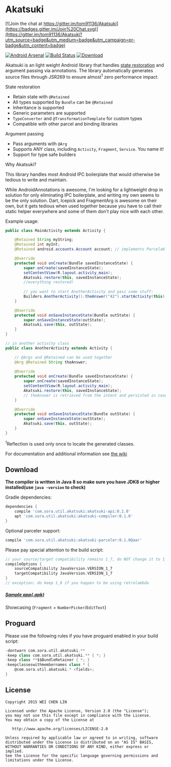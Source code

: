 # Akatsuki
[![Join the chat at https://gitter.im/tom91136/Akatsuki](https://badges.gitter.im/Join%20Chat.svg)](https://gitter.im/tom91136/Akatsuki?utm_source=badge&utm_medium=badge&utm_campaign=pr-badge&utm_content=badge)

[![Android Arsenal](https://img.shields.io/badge/Android%20Arsenal-Akatsuki-green.svg?style=flat)](https://android-arsenal.com/details/1/2230)
[![Build Status](https://travis-ci.org/tom91136/Akatsuki.svg)](https://travis-ci.org/tom91136/Akatsuki)
[![Download](https://api.bintray.com/packages/tom91136/maven/Akatsuki/images/download.svg)](https://bintray.com/tom91136/maven/Akatsuki/_latestVersion)

Akatsuki is an light weight Android library that handles [state restoration](http://developer.android.com/training/basics/activity-lifecycle/recreating.html) and argument passing via annotations.
The library automatically generates source files through JSR269 to ensure almost<sup>1</sup> zero performance impact.


State restoration

 - Retain state with `@Retained`
 - All types supported by `Bundle` can be `@Retained`
 - Inheritance is supported
 - Generic parameters are supported
 - `TypeConverter` and `@TransformationTemplate` for custom types
 - Compatible with other parcel and binding libraries
 
 
Argument passing

 - Pass arguments with `@Arg`
 - Supports ANY class, including `Activity`, `Fragment`, `Service`.  You name it!
 - Support for type safe builders
 
 
Why Akatsuki?

This library handles most Android IPC boilerplate that would otherwise be tedious to write and maintain. 

While AndroidAnnotations is awesome, I'm looking for a lightweight drop in solution for only eliminating IPC boilerplate, and writing my own seems to be the only solution. 
Dart, Icepick and FragmentArg is awesome on their own, but it gets tedious when used together because you have to call their static helper everywhere and some of them don't play nice with each other.  

Example usage:


```java
public class MainActivity extends Activity {

    @Retained String myString;
    @Retained int myInt;
    @Retained android.accounts.Account account; // implements Parcelable

    @Override
    protected void onCreate(Bundle savedInstanceState) {
        super.onCreate(savedInstanceState);
        setContentView(R.layout.activity_main);
        Akatsuki.restore(this, savedInstanceState);
        //everything restored!   
        
        // you want to start AnotherActivity and pass some stuff:
        Builders.AnotherActivity().theAnswer("42").startActivity(this);
    }

    @Override
    protected void onSaveInstanceState(Bundle outState) {
        super.onSaveInstanceState(outState);
        Akatsuki.save(this, outState);
    }
}

// in another activity class
public class AnotherActivity extends Activity {

    // @Args and @Retained can be used together
    @Arg @Retained String theAnswer; 
  
    @Override
    protected void onCreate(Bundle savedInstanceState) {
        super.onCreate(savedInstanceState);
        setContentView(R.layout.activity_main);
        Akatsuki.restore(this, savedInstanceState);
        // theAnswer is retrieved from the intent and persisted in case of any change
    }

    @Override
    protected void onSaveInstanceState(Bundle outState) {
        super.onSaveInstanceState(outState);
        Akatsuki.save(this, outState);
    }
}

```
<sup>1</sup>Reflection is used only once to locate the generated classes.

For documentation and additional information see [the wiki](https://github.com/tom91136/Akatsuki/wiki)

## Download
**The compiler is written in Java 8 so make sure you have JDK8 or higher installed(use `java -version` to check)**

Gradle dependencies:
```groovy
dependencies {
	compile 'com.sora.util.akatsuki:akatsuki-api:0.1.0'
	apt 'com.sora.util.akatsuki:akatsuki-compiler:0.1.0'
}
```
Optional parceler support:
```groovy
compile 'com.sora.util.akatsuki:akatsuki-parceler:0.1.0@aar'
```


Please pay special attention to the build script:

```groovy
// your source/target compatibility remains 1_7, do NOT change it to 1_8
compileOptions {
	sourceCompatibility JavaVersion.VERSION_1_7
	targetCompatibility JavaVersion.VERSION_1_7
}
// exception: do keep 1_8 if you happen to be using retrolambda
```

##### [Sample app(.apk)](http://jcenter.bintray.com/com/sora/util/akatsuki/sample/0.0.3/)
Showcasing (`Fragment` + `NumberPicker`/`EditText`)

## Proguard
Please use the following rules if you have proguard enabled in your build script:

```groovy
-dontwarn com.sora.util.akatsuki.**
-keep class com.sora.util.akatsuki.** { *; }
-keep class **$$BundleRetainer { *; }
-keepclasseswithmembernames class * {
    @com.sora.util.akatsuki.* <fields>;
}
```

## License

    Copyright 2015 WEI CHEN LIN

    Licensed under the Apache License, Version 2.0 (the "License");
    you may not use this file except in compliance with the License.
    You may obtain a copy of the License at

       http://www.apache.org/licenses/LICENSE-2.0

    Unless required by applicable law or agreed to in writing, software
    distributed under the License is distributed on an "AS IS" BASIS,
    WITHOUT WARRANTIES OR CONDITIONS OF ANY KIND, either express or implied.
    See the License for the specific language governing permissions and
    limitations under the License.




